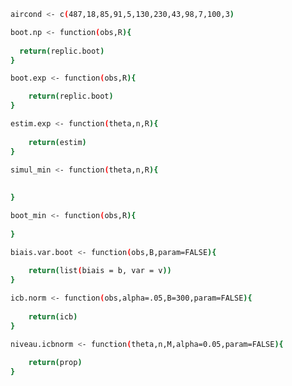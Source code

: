 ```sh
aircond <- c(487,18,85,91,5,130,230,43,98,7,100,3)
```



```sh
boot.np <- function(obs,R){
    
  return(replic.boot)
}
```


```sh
boot.exp <- function(obs,R){

    return(replic.boot)
}
```

```sh
estim.exp <- function(theta,n,R){
    
    return(estim)
}
```

```sh
simul_min <- function(theta,n,R){
    
    
}

```

```sh
boot_min <- function(obs,R){
    
}
```


```sh
biais.var.boot <- function(obs,B,param=FALSE){
    
    return(list(biais = b, var = v))
}
```


```sh
icb.norm <- function(obs,alpha=.05,B=300,param=FALSE){
    
    return(icb)
}
```

```sh
niveau.icbnorm <- function(theta,n,M,alpha=0.05,param=FALSE){
    
    return(prop)
}
```






